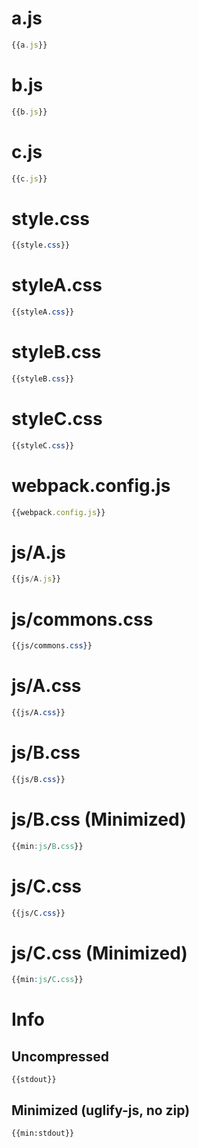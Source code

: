 
# a.js

``` javascript
{{a.js}}
```

# b.js

``` javascript
{{b.js}}
```

# c.js

``` javascript
{{c.js}}
```

# style.css

``` css
{{style.css}}
```

# styleA.css

``` css
{{styleA.css}}
```

# styleB.css

``` css
{{styleB.css}}
```

# styleC.css

``` css
{{styleC.css}}
```

# webpack.config.js

``` javascript
{{webpack.config.js}}
```

# js/A.js

``` javascript
{{js/A.js}}
```

# js/commons.css

``` css
{{js/commons.css}}
```

# js/A.css

``` css
{{js/A.css}}
```

# js/B.css

``` css
{{js/B.css}}
```

# js/B.css (Minimized)

``` css
{{min:js/B.css}}
```

# js/C.css

``` css
{{js/C.css}}
```

# js/C.css (Minimized)

``` css
{{min:js/C.css}}
```

# Info

## Uncompressed

```
{{stdout}}
```

## Minimized (uglify-js, no zip)

```
{{min:stdout}}
```
